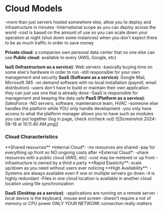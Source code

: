 <h1>Cloud Models</h1>
-more than just servers hosted somewhere else, allow you to deploy and infrastructure in minutes 
-International scope as you can deploy across the world
-cost is based on the amount of use so you can scale down your operation at night (shut down some instances) when you don't expect there to be as much traffic in order to save money

**Private cloud**: a companies own personal data center that no one else can use
**Public cloud**: available to every (AWS, Google, etc)

**IaaS (Infrastructure as a service)**: Web servers
	-basically buying time on some else's hardware in order to run 
	-still responsible for your own management and security
**SaaS (Software as a service)**: Google Mail, Microsoft 365
	-on demand software with no local installation (payroll, email distribution)
	-users don't have to build or maintain their own application they can just use one that is already done
	-SaaS is responsible for management and keeping the data safe
**PaaS (Platform as a service)**: SalesForce
	-NO servers, software, maintenance team, HVAC
	-someone else handles the platform while YOU only handle development
	-you only have access to what the platform manager allows you to have such as modules you can put together (log in page, check in/check out)
![[Screenshot 2024-08-18 at 10.11.40 AM.png]]

<h3>Cloud Characteristics</h3>
**Shared resources**
	*Internal Cloud*:
		-no resources are shared 
		-pay for everything up front so NO ongoing costs after
	*External Cloud*:
		-share resources with a public cloud (AWS, etc)
		-cost may be metered or up front 
		-infrastructure is owned by a third a party
**Rapid Elasticity**: scale up/down as you need without users ever noticing
**High Availability**:
	-Systems are always available even if one or multiple servers go down
	-it is highly redundant
-Files in one cloud location is available in another cloud location using file synchronization 

**DaaS (Desktop as a service)**:
	-applications are running on a remote server 
	-local device is the keyboard, mouse and screen
	-doesn't require a not of memory or CPU power ONLY YOUR NETWORK connection really matters
	